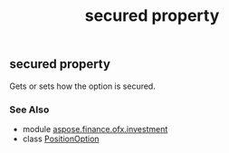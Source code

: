 ﻿---
title: secured property
second_title: Aspose.Finance for Python via .NET API References
description: 
type: docs
weight: 40
url: /python-net/aspose.finance.ofx.investment/positionoption/secured/
is_root: false
---

## secured property


Gets or sets how the option is secured.

### See Also
* module [aspose.finance.ofx.investment](../../)
* class [PositionOption](/finance/python-net/aspose.finance.ofx.investment/positionoption)

